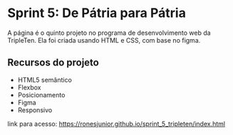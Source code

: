 # Sprint 5: De Pátria para Pátria

A página é o quinto projeto no programa de desenvolvimento web da TripleTen. Ela foi criada usando HTML e CSS, com base no figma.

## Recursos do projeto

- HTML5 semântico
- Flexbox
- Posicionamento
- Figma
- Responsivo

link para acesso: https://ronesjunior.github.io/sprint_5_tripleten/index.html
